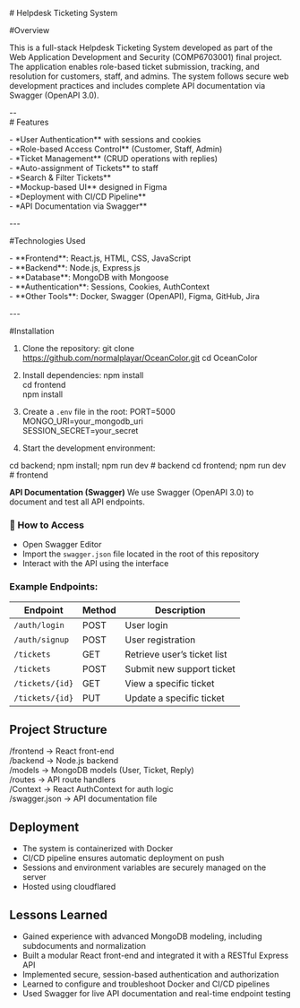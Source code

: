 \# Helpdesk Ticketing System

\#Overview

This is a full-stack Helpdesk Ticketing System developed as part of the Web Application Development and Security (COMP6703001) final project. The application enables role-based ticket submission, tracking, and resolution for customers, staff, and admins. The system follows secure web development practices and includes complete API documentation via Swagger (OpenAPI 3.0).

\--  
\# Features

\- \*User Authentication\*\* with sessions and cookies  
\- \*Role-based Access Control\*\* (Customer, Staff, Admin)  
\- \*Ticket Management\*\* (CRUD operations with replies)  
\-  \*Auto-assignment of Tickets\*\* to staff  
\- \*Search & Filter Tickets\*\*  
\- \*Mockup-based UI\*\* designed in Figma  
\-  \*Deployment with CI/CD Pipeline\*\*  
\- \*API Documentation via Swagger\*\*

\---

\#Technologies Used

\- \*\*Frontend\*\*: React.js, HTML, CSS, JavaScript  
\- \*\*Backend\*\*: Node.js, Express.js  
\- \*\*Database\*\*: MongoDB with Mongoose  
\- \*\*Authentication\*\*: Sessions, Cookies, AuthContext  
\- \*\*Other Tools\*\*: Docker, Swagger (OpenAPI), Figma, GitHub, Jira

\---

\#Installation

1. Clone the repository:
git clone https://github.com/normalplayar/OceanColor.git
cd OceanColor

2. Install dependencies:
npm install  
cd frontend  
npm install

3. Create a `.env` file in the root:
PORT=5000  
MONGO\_URI=your\_mongodb\_uri  
SESSION\_SECRET=your\_secret

4. Start the development environment:

cd backend; npm install; npm run dev   \# backend
cd frontend; npm run dev   \# frontend

**API Documentation (Swagger)**
We use Swagger (OpenAPI 3.0) to document and test all API endpoints.
### 🔗 How to Access
* Open Swagger Editor  
* Import the `swagger.json` file located in the root of this repository  
* Interact with the API using the interface

### **Example Endpoints:**

| Endpoint | Method | Description |
| ----- | ----- | ----- |
| `/auth/login` | POST | User login |
| `/auth/signup` | POST | User registration |
| `/tickets` | GET | Retrieve user’s ticket list |
| `/tickets` | POST | Submit new support ticket |
| `/tickets/{id}` | GET | View a specific ticket |
| `/tickets/{id}` | PUT | Update a specific ticket |

## **Project Structure**

/frontend          → React front-end  
/backend          → Node.js backend  
/models          → MongoDB models (User, Ticket, Reply)  
/routes          → API route handlers  
/Context         → React AuthContext for auth logic  
/swagger.json    → API documentation file

## **Deployment**

* The system is containerized with Docker  
* CI/CD pipeline ensures automatic deployment on push  
* Sessions and environment variables are securely managed on the server  
* Hosted using cloudflared

## **Lessons Learned**

* Gained experience with advanced MongoDB modeling, including subdocuments and normalization  
* Built a modular React front-end and integrated it with a RESTful Express API  
* Implemented secure, session-based authentication and authorization  
* Learned to configure and troubleshoot Docker and CI/CD pipelines  
* Used Swagger for live API documentation and real-time endpoint testing  

